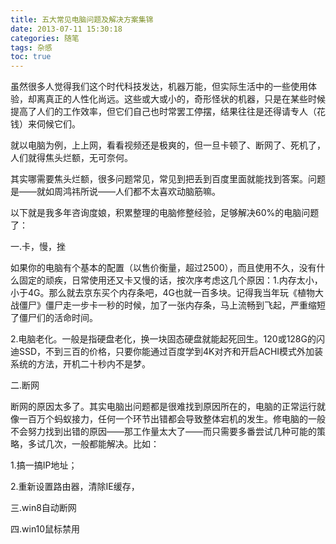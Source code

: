 ```yaml
---
title: 五大常见电脑问题及解决方案集锦
date: 2013-07-11 15:30:18
categories: 随笔
tags: 杂感
toc: true
---
```

虽然很多人觉得我们这个时代科技发达，机器万能，但实际生活中的一些使用体验，却离真正的人性化尚远。这些或大或小的，奇形怪状的机器，只是在某些时候提高了人们的工作效率，但它们自己也时常罢工停摆，结果往往是还得请专人（花钱）来伺候它们。

就以电脑为例，上上网，看看视频还是极爽的，但一旦卡顿了、断网了、死机了，人们就得焦头烂额，无可奈何。

其实哪需要焦头烂额，很多问题常见，常见到把丢到百度里面就能找到答案。问题是——就如周鸿祎所说——人们都不太喜欢动脑筋嘛。

以下就是我多年咨询度娘，积累整理的电脑修整经验，足够解决60%的电脑问题了：

一.卡，慢，挫

如果你的电脑有个基本的配置（以售价衡量，超过2500），而且使用不久，没有什么固定的顽疾，日常使用还又卡又慢的话，按次序考虑这几个原因：1.内存太小，小于4G。那么就去京东买个内存条吧，4G也就一百多块。记得我当年玩《植物大战僵尸》僵尸走一步卡一秒的时候，加了一张内存条，马上流畅到飞起，严重缩短了僵尸们的活命时间。

2.电脑老化。一般是指硬盘老化，换一块固态硬盘就能起死回生。120或128G的闪迪SSD，不到三百的价格，只要你能通过百度学到4K对齐和开启ACHI模式外加装系统的方法，开机二十秒内不是梦。

二.断网

断网的原因太多了。其实电脑出问题都是很难找到原因所在的，电脑的正常运行就像一百万个蚂蚁接力，任何一个环节出错都会导致整体宕机的发生。修电脑的一般不会努力找到出错的原因——那工作量太大了——而只需要多番尝试几种可能的策略，多试几次，一般都能解决。比如：

1.搞一搞IP地址；

2.重新设置路由器，清除IE缓存，

三.win8自动断网

四.win10鼠标禁用
